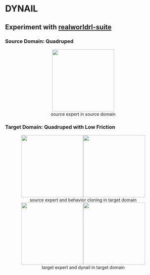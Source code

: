 # DYNAIL

## Experiment with [realworldrl-suite](https://github.com/google-research/realworldrl_suite)

### Source Domain: Quadruped

<div align="center">
    <img src="media/source_expert.gif" width="200"/>
    <br/>
    <font>source expert in source domain</font>
</div>

### Target Domain: Quadruped with Low Friction

<div align="center">
    <img src="media/source_expert_in_target.gif" width="200"/><img src="media/bc.gif" width="200"/>
    <br/>
    <font>source expert and behavior cloning in target domain</font>
</div>


<div align="center">
    <img src="media/target_expert.gif" width="200"/><img src="media/dynail.gif" width="200"/>
    <br/>
    <font>target expert and dynail in target domain</font>
</div>
